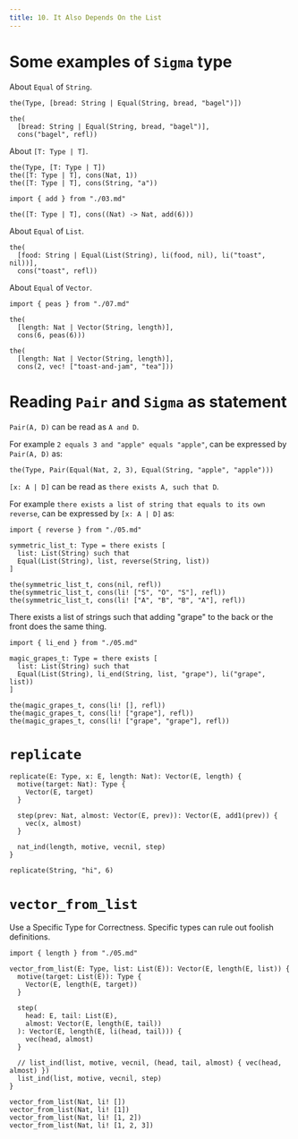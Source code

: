 ```yaml
---
title: 10. It Also Depends On the List
---
```


# Some examples of `Sigma` type

About `Equal` of `String`.

``` cicada
the(Type, [bread: String | Equal(String, bread, "bagel")])

the(
  [bread: String | Equal(String, bread, "bagel")],
  cons("bagel", refl))
```

About `[T: Type | T]`.

``` cicada
the(Type, [T: Type | T])
the([T: Type | T], cons(Nat, 1))
the([T: Type | T], cons(String, "a"))

import { add } from "./03.md"

the([T: Type | T], cons((Nat) -> Nat, add(6)))
```

About `Equal` of `List`.

``` cicada
the(
  [food: String | Equal(List(String), li(food, nil), li("toast", nil))],
  cons("toast", refl))
```

About `Equal` of `Vector`.

``` cicada
import { peas } from "./07.md"

the(
  [length: Nat | Vector(String, length)],
  cons(6, peas(6)))

the(
  [length: Nat | Vector(String, length)],
  cons(2, vec! ["toast-and-jam", "tea"]))
```

# Reading `Pair` and `Sigma` as statement

`Pair(A, D)` can be read as `A and D`.

For example `2 equals 3 and "apple" equals "apple"`,
can be expressed by `Pair(A, D)` as:

``` cicada
the(Type, Pair(Equal(Nat, 2, 3), Equal(String, "apple", "apple")))
```

`[x: A | D]` can be read as `there exists A, such that D`.

For example `there exists a list of string that equals to its own reverse`,
can be expressed by `[x: A | D]` as:

``` cicada
import { reverse } from "./05.md"

symmetric_list_t: Type = there exists [
  list: List(String) such that
  Equal(List(String), list, reverse(String, list))
]

the(symmetric_list_t, cons(nil, refl))
the(symmetric_list_t, cons(li! ["S", "O", "S"], refl))
the(symmetric_list_t, cons(li! ["A", "B", "B", "A"], refl))
```

There exists a list of strings such that adding "grape" to the back or the front does the same thing.

``` cicada
import { li_end } from "./05.md"

magic_grapes_t: Type = there exists [
  list: List(String) such that
  Equal(List(String), li_end(String, list, "grape"), li("grape", list))
]

the(magic_grapes_t, cons(li! [], refl))
the(magic_grapes_t, cons(li! ["grape"], refl))
the(magic_grapes_t, cons(li! ["grape", "grape"], refl))
```

# `replicate`

``` cicada
replicate(E: Type, x: E, length: Nat): Vector(E, length) {
  motive(target: Nat): Type {
    Vector(E, target)
  }

  step(prev: Nat, almost: Vector(E, prev)): Vector(E, add1(prev)) {
    vec(x, almost)
  }

  nat_ind(length, motive, vecnil, step)
}

replicate(String, "hi", 6)
```

# `vector_from_list`

Use a Specific Type for Correctness.
Specific types can rule out foolish definitions.

``` cicada
import { length } from "./05.md"

vector_from_list(E: Type, list: List(E)): Vector(E, length(E, list)) {
  motive(target: List(E)): Type {
    Vector(E, length(E, target))
  }

  step(
    head: E, tail: List(E),
    almost: Vector(E, length(E, tail))
  ): Vector(E, length(E, li(head, tail))) {
    vec(head, almost)
  }

  // list_ind(list, motive, vecnil, (head, tail, almost) { vec(head, almost) })
  list_ind(list, motive, vecnil, step)
}

vector_from_list(Nat, li! [])
vector_from_list(Nat, li! [1])
vector_from_list(Nat, li! [1, 2])
vector_from_list(Nat, li! [1, 2, 3])
```
